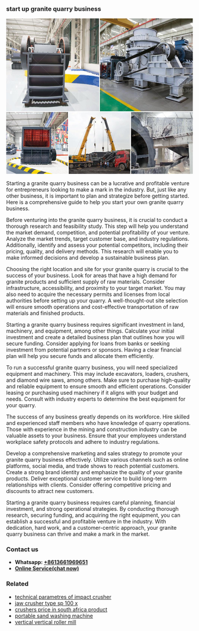 <h3>start up granite quarry business</h3><img src='1706754218.jpg' alt=''><p>Starting a granite quarry business can be a lucrative and profitable venture for entrepreneurs looking to make a mark in the industry. But, just like any other business, it is important to plan and strategize before getting started. Here is a comprehensive guide to help you start your own granite quarry business.</p><p>Before venturing into the granite quarry business, it is crucial to conduct a thorough research and feasibility study. This step will help you understand the market demand, competition, and potential profitability of your venture. Analyze the market trends, target customer base, and industry regulations. Additionally, identify and assess your potential competitors, including their pricing, quality, and delivery methods. This research will enable you to make informed decisions and develop a sustainable business plan.</p><p>Choosing the right location and site for your granite quarry is crucial to the success of your business. Look for areas that have a high demand for granite products and sufficient supply of raw materials. Consider infrastructure, accessibility, and proximity to your target market. You may also need to acquire the necessary permits and licenses from local authorities before setting up your quarry. A well-thought-out site selection will ensure smooth operations and cost-effective transportation of raw materials and finished products.</p><p>Starting a granite quarry business requires significant investment in land, machinery, and equipment, among other things. Calculate your initial investment and create a detailed business plan that outlines how you will secure funding. Consider applying for loans from banks or seeking investment from potential partners or sponsors. Having a clear financial plan will help you secure funds and allocate them efficiently.</p><p>To run a successful granite quarry business, you will need specialized equipment and machinery. This may include excavators, loaders, crushers, and diamond wire saws, among others. Make sure to purchase high-quality and reliable equipment to ensure smooth and efficient operations. Consider leasing or purchasing used machinery if it aligns with your budget and needs. Consult with industry experts to determine the best equipment for your quarry.</p><p>The success of any business greatly depends on its workforce. Hire skilled and experienced staff members who have knowledge of quarry operations. Those with experience in the mining and construction industry can be valuable assets to your business. Ensure that your employees understand workplace safety protocols and adhere to industry regulations.</p><p>Develop a comprehensive marketing and sales strategy to promote your granite quarry business effectively. Utilize various channels such as online platforms, social media, and trade shows to reach potential customers. Create a strong brand identity and emphasize the quality of your granite products. Deliver exceptional customer service to build long-term relationships with clients. Consider offering competitive pricing and discounts to attract new customers.</p><p>Starting a granite quarry business requires careful planning, financial investment, and strong operational strategies. By conducting thorough research, securing funding, and acquiring the right equipment, you can establish a successful and profitable venture in the industry. With dedication, hard work, and a customer-centric approach, your granite quarry business can thrive and make a mark in the market.</p><h3>Contact us</h3><ul><li><strong>Whatsapp:&nbsp;<a href="https://wa.me/8613661969651">+8613661969651</a></strong></li><li><a href="https://swt.shibang-china.com/?git&amp;zhl&amp;start up granite quarry business"><strong>Online Service(chat now)</strong></a></li></ul><h3>Related</h3><ul><li><a href='technical parametres of impact crusher.md'>technical parametres of impact crusher</a></li><li><a href='jaw crusher type sp 100 x.md'>jaw crusher type sp 100 x</a></li><li><a href='crushers price in south africa product.md'>crushers price in south africa product</a></li><li><a href='portable sand washing machine.md'>portable sand washing machine</a></li><li><a href='vertical vertical roller mill.md'>vertical vertical roller mill</a></li></ul>